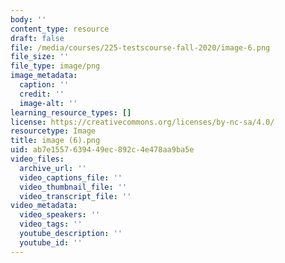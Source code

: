 ```yaml
---
body: ''
content_type: resource
draft: false
file: /media/courses/225-testscourse-fall-2020/image-6.png
file_size: ''
file_type: image/png
image_metadata:
  caption: ''
  credit: ''
  image-alt: ''
learning_resource_types: []
license: https://creativecommons.org/licenses/by-nc-sa/4.0/
resourcetype: Image
title: image (6).png
uid: ab7e1557-6394-49ec-892c-4e478aa9ba5e
video_files:
  archive_url: ''
  video_captions_file: ''
  video_thumbnail_file: ''
  video_transcript_file: ''
video_metadata:
  video_speakers: ''
  video_tags: ''
  youtube_description: ''
  youtube_id: ''
---
```

